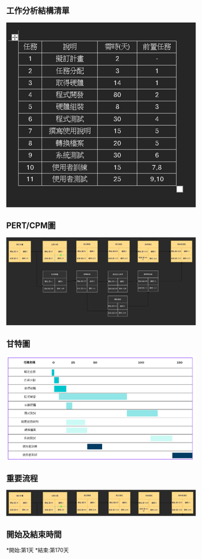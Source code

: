 ## 工作分析結構清單
![](未命名.jpg "未命名")
## PERT/CPM圖
![](流程圖.jpg)
## 甘特圖
![](甘特圖.png)
## 重要流程
![](重要流程.jpg)
## 開始及結束時間
*開始:第1天
*結束:第170天
